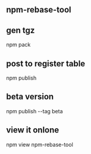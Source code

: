 ## npm-rebase-tool


## gen tgz
npm pack 

## post to register table
npm publish

## beta version 

npm publish --tag beta

## view it onlone 

npm view npm-rebase-tool


